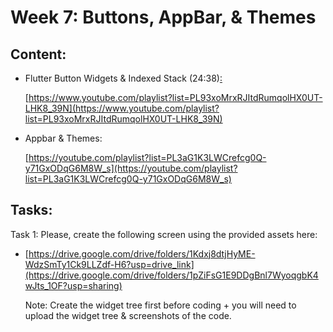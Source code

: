 # Week 7: Buttons, AppBar, & Themes

## Content:

- Flutter Button Widgets & Indexed Stack (24:38)[:](https://youtube.com/playlist?list=PL3aG1K3LWCrdCA7PFKsnoM50j_kNfsj95)
    
    [https://www.youtube.com/playlist?list=PL93xoMrxRJItdRumqolHX0UT-LHK8_39N](https://www.youtube.com/playlist?list=PL93xoMrxRJItdRumqolHX0UT-LHK8_39N)
    
- Appbar & Themes:
    
    [https://youtube.com/playlist?list=PL3aG1K3LWCrefcg0Q-y71GxODqG6M8W_s](https://youtube.com/playlist?list=PL3aG1K3LWCrefcg0Q-y71GxODqG6M8W_s)
    

## Tasks:

Task 1: Please, create the following screen using the provided assets here:

- [https://drive.google.com/drive/folders/1Kdxj8dtjHyME-WdzSmTy1Ck9LLZdf-H6?usp=drive_link](https://drive.google.com/drive/folders/1pZiFsG1E9DDgBnl7WyoqgbK4wJts_1OF?usp=sharing)
    
    Note: Create the widget tree first before coding + you will need to upload the widget tree & screenshots of the code.
    

